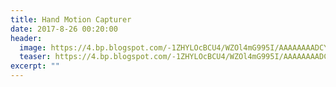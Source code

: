 ```yaml
---
title: Hand Motion Capturer
date: 2017-8-26 00:20:00
header:
  image: https://4.bp.blogspot.com/-1ZHYLOcBCU4/WZOl4mG995I/AAAAAAAADCY/5ZimRJuujp4g9LUk7S0LXNKLkWpRvnnnwCKgBGAs/s1600/DSC_0287.JPG
  teaser: https://4.bp.blogspot.com/-1ZHYLOcBCU4/WZOl4mG995I/AAAAAAAADCY/5ZimRJuujp4g9LUk7S0LXNKLkWpRvnnnwCKgBGAs/s1600/DSC_0287.JPG
excerpt: ""
---
```

